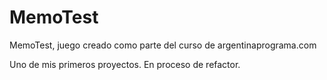 # MemoTest

MemoTest, juego creado como parte del curso de argentinaprograma.com

Uno de mis primeros proyectos. En proceso de refactor.
